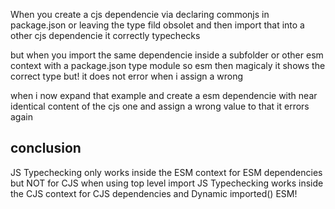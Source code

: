 When you create a cjs dependencie via declaring commonjs in package.json or leaving the type fild obsolet
and then import that into a other cjs dependencie it correctly typechecks

but when you import the same dependencie inside a subfolder or other esm context with a package.json type module
so esm then magicaly it shows the correct type but! it does not error when i assign a wrong 

when i now expand that example and create a esm dependencie with near identical content of the cjs one 
and assign a wrong value to that it errors again

## conclusion 
JS Typechecking only works inside the ESM context for ESM dependencies but NOT for CJS when using top level import
JS Typechecking works inside the CJS context for CJS dependencies and Dynamic imported() ESM!